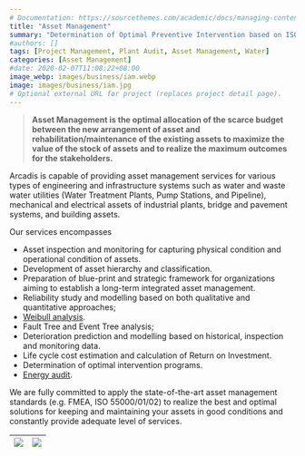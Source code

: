 ```yaml
---
# Documentation: https://sourcethemes.com/academic/docs/managing-content/
title: "Asset Management"
summary: "Determination of Optimal Preventive Intervention based on ISO 55000, RbAM, APM, Reliability Engineering, Optimization, Statistics, Preventive Intervention"
#authors: []
tags: [Project Management, Plant Audit, Asset Management, Water]
categories: [Asset Management]
#date: 2020-02-07T11:08:22+08:00
image_webp: images/business/iam.webp
image: images/business/iam.jpg
# Optional external URL for project (replaces project detail page).
---
```


<!-- ![](/images/business/iso55000.png) -->
> **Asset Management is the optimal allocation of the scarce budget between the new arrangement of asset and rehabilitation/maintenance of the existing assets to maximize the value of the stock of assets and to realize the maximum outcomes for the stakeholders.**

Arcadis is capable of providing asset management services for various types of engineering and infrastructure systems such as water and waste water utilities (Water Treatment Plants, Pump Stations, and Pipeline), mechanical and electrical assets of industrial plants, bridge and pavement systems, and building assets.

Our services encompasses

-	Asset inspection and monitoring for capturing physical condition and operational condition of assets.
-	Development of asset hierarchy and classification.
-	Preparation of blue-print and strategic framework for organizations aiming to establish a long-term integrated asset management.
-	Reliability study and modelling based on both qualitative and quantitative approaches;
- [Weibull analysis](/apps/weibulllcc).
-	Fault Tree and Event Tree analysis;
-	Deterioration prediction and modelling based on historical, inspection and monitoring data.
-	Life cycle cost estimation and calculation of Return on Investment.
-	Determination of optimal intervention programs.
-	[Energy audit](/post/energy).

We are fully committed to apply the state-of-the-art asset management standards (e.g. FMEA, ISO 55000/01/02) to realize the best and optimal solutions for keeping and maintaining your assets in good conditions and constantly provide adequate level of services.

| ![](/images/business/iso55000.png)|![](/images/business/iam_pomplus.jpg)
|:---:|:---:|

<!-- Go [Back](/business) -->
